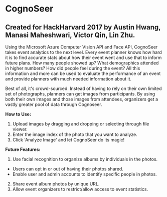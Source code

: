 # CognoSeer
## Created for HackHarvard 2017 by Austin Hwang, Manasi Maheshwari, Victor Qin, Lin Zhu.
Using the Microsoft Azure Computer Vision API and Face API, CognoSeer takes event analytics to the next level. Every event planner knows how hard it is to find accurate stats about how their event went and use that to inform future plans. How many people showed up? What demographics attended in higher numbers? How did people feel during the event? All this information and more can be used to evaluate the performance of an event and provide planners with much needed information about it. 

Best of all, it's crowd-sourced. Instead of having to rely on their own limited set of photographs, planners can get images from participants. By using both their own images and those images from attendees, organizers get a vastly greater pool of data through Cognoseer.

**How to Use:**
1. Upload images by dragging and dropping or selecting through file viewer.
2. Enter the image index of the photo that you want to analyze.
3. Click 'Analyze Image' and let CognoSeer do its magic!

**Future Features:**
1. Use facial recognition to organize albums by individuals in the photos.
  * Users can opt in or out of having their photos shared. 
  * Enable user and admin accounts to identify specific people in photos.
2. Share event album photos by unique URL. 
3. Allow event organizers to restrict/allow access to event statistics.

